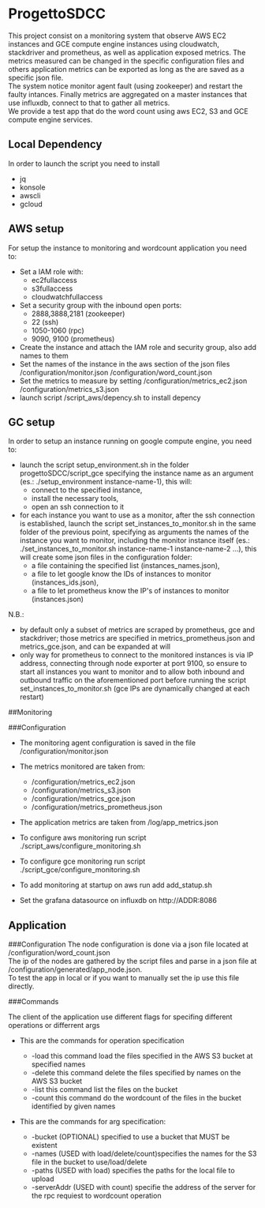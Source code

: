 # ProgettoSDCC
This project consist on a monitoring system that observe AWS EC2 instances and GCE compute engine instances using cloudwatch, stackdriver and prometheus, as well as application exposed metrics. The metrics measured can be changed in the specific configuration files and others application metrics can be exported as long as the are saved as a specific json file.  
The system notice monitor agent fault (using zookeeper) and restart the faulty intances. Finally metrics are aggregated on a master instances that use influxdb, connect to that to gather all metrics.  
We provide a test app that do the word count using aws EC2, S3 and GCE compute engine services.

## Local Dependency
In order to launch the script you need to install

* jq
* konsole
* awscli
* gcloud

## AWS setup
For setup the instance to monitoring and wordcount application you need to:

* Set a IAM role with:
    - ec2fullaccess 
    - s3fullaccess
    - cloudwatchfullaccess
* Set a security group with the inbound open ports:
    - 2888,3888,2181 (zookeeper)
    - 22 (ssh) 
    - 1050-1060 (rpc)
    - 9090, 9100 (prometheus)
* Create the instance and attach the IAM role and security group, also add names to them
* Set the names of the instance in the aws section of the json files /configuration/monitor.json /configuration/word_count.json
* Set the metrics to measure by setting /configuration/metrics_ec2.json /configuration/metrics_s3.json
* launch script /script_aws/depency.sh to install depency

## GC setup
In order to setup an instance running on google compute engine, you need to:

* launch the script setup_environment.sh in the folder progettoSDCC/script_gce specifying the instance name as an argument (es.: ./setup_environment instance-name-1), this will:
	- connect to the specified instance, 
	- install the necessary tools,
	- open an ssh connection to it
* for each instance you want to use as a monitor, after the ssh connection is established, launch the script set_instances_to_monitor.sh in the same folder of the previous point, specifying as arguments the names of the instance you want to monitor, including the monitor instance itself (es.: ./set_instances_to_monitor.sh instance-name-1 instance-name-2 ...), this will create some json files in the configuration folder:
	- a file containing the specified list (instances_names.json),
	- a file to let google know the IDs of instances to monitor (instances_ids.json),
	- a file to let prometheus know the IP's of instances to monitor (instances.json)

N.B.: 
-	by default only a subset of metrics are scraped by prometheus, gce and stackdriver; those metrics are specified in metrics_prometheus.json and metrics_gce.json, and can be expanded at will
-	only way for prometheus to connect to the monitored instances is via IP address, connecting through node exporter at port 9100, so ensure to start all instances you want to monitor and to allow both inbound and outbound traffic on the aforementioned port before running the script set_instances_to_monitor.sh (gce IPs are dynamically changed at each restart)

##Monitoring

###Configuration
* The monitoring agent configuration is saved in the file /configuration/monitor.json
* The metrics monitored are taken from:
    * /configuration/metrics_ec2.json
    * /configuration/metrics_s3.json
    * /configuration/metrics_gce.json
    * /configuration/metrics_prometheus.json 
* The application metrics are taken from /log/app_metrics.json

* To configure aws monitoring run script ./script_aws/configure_monitoring.sh
* To configure gce monitoring run script ./script_gce/configure_monitoring.sh
* To add monitoring at startup on aws run add add_statup.sh
* Set the grafana datasource on influxdb on http://ADDR:8086

## Application

###Configuration
The node configuration is done via a json file located at /configuration/word_count.json  
The ip of the nodes are gathered by the script files and parse in a json file at /configuration/generated/app_node.json.  
To test the app in local or if you want to manually set the ip use this file directly.  

###Commands

The client of the application use different flags for specifing different operations or differrent args

* This are the commands for operation specification
    * -load this command load the files specified in the AWS S3 bucket at specified names
    * -delete this command delete the files specified by names on the AWS S3 bucket
    * -list this command list the files on the bucket
    * -count this command do the wordcount of the files in the bucket identified by given names

* This are the commands for arg specification:
    * -bucket (OPTIONAL) specified to use a bucket that MUST be existent
    * -names (USED with load/delete/count)specifies the names for the S3 file in the bucket to use/load/delete
    * -paths (USED with load) specifies the paths for the local file to upload
    * -serverAddr (USED with count) specifie the address of the server for the rpc requiest to wordcount operation
